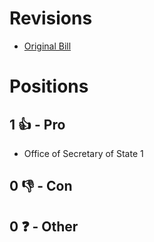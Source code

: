 # Revisions
* [Original Bill](1/)

# Positions
## 1 👍 - Pro
* Office of Secretary of State 1

## 0 👎 - Con

## 0 ❓ - Other
